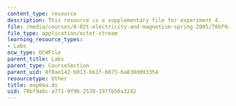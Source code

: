 ```yaml
---
content_type: resource
description: This resource is a supplementary file for experiment 4.
file: /media/courses/8-02t-electricity-and-magnetism-spring-2005/78bf9a6ca7719f962539197fb50a3242_exp04a.ds
file_type: application/octet-stream
learning_resource_types:
- Labs
ocw_type: OCWFile
parent_title: Labs
parent_type: CourseSection
parent_uid: 8f8ae142-b013-b61f-6075-6a830d093354
resourcetype: Other
title: exp04a.ds
uid: 78bf9a6c-a771-9f96-2539-197fb50a3242
---
```

